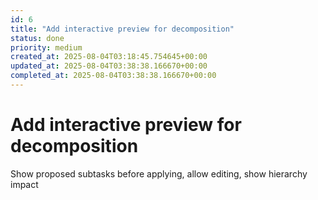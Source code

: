 ```yaml
---
id: 6
title: "Add interactive preview for decomposition"
status: done
priority: medium
created_at: 2025-08-04T03:18:45.754645+00:00
updated_at: 2025-08-04T03:38:38.166670+00:00
completed_at: 2025-08-04T03:38:38.166670+00:00
---
```


# Add interactive preview for decomposition

Show proposed subtasks before applying, allow editing, show hierarchy impact